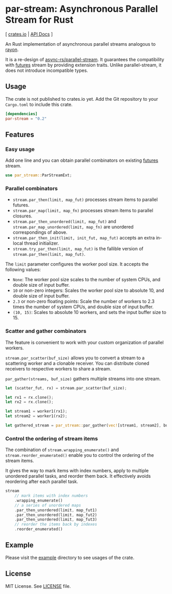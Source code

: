 # par-stream: Asynchronous Parallel Stream for Rust

\[ [crates.io](https://crates.io/crates/par-stream) | [API Docs](https://docs.rs/par-stream/) \]

An Rust implementation of asynchronous parallel streams analogous to [rayon](https://github.com/rayon-rs/rayon).

It is a re-design of [async-rs/parallel-stream](https://github.com/async-rs/parallel-stream).
It guarantees the compatibility with [futures](https://github.com/rust-lang/futures-rs) stream by providing extension traits.
Unlike parallel-stream, it does not introduce incompatible types.

## Usage

The crate is not published to crates.io yet. Add the Git repository to your `Cargo.toml` to include this crate.

```toml
[dependencies]
par-stream = "0.2"
```

## Features

### Easy usage

Add one line and you can obtain parallel combinators on existing [futures]((https://github.com/rust-lang/futures-rs)) stream.

```rust
use par_stream::ParStreamExt;
```

### Parallel combinators

- `stream.par_then(limit, map_fut)` processes stream items to parallel futures.
- `stream.par_map(limit, map_fn)` processes stream items to parallel closures.
- `stream.par_then_unordered(limit, map_fut)` and `stream.par_map_unordered(limit, map_fn)` are unordered correspondings of above.
- `stream.par_then_init(limit, init_fut, map_fut)` accepts an extra in-local thread initializer.
- `stream.try_par_then(limit, map_fut)` is the fallible version of `stream.par_then(limit, map_fut)`.

The `limit` parameter configures the worker pool size. It accepts the following values:

- `None`: The worker pool size scales to the number of system CPUs, and double size of input buffer.
- `10` or non-zero integers: Scales the worker pool size to absolute 10, and double size of input buffer.
- `2.3` or non-zero floating points: Scale the number of workers to 2.3 times the number of system CPUs, and double size of input buffer.
- `(10, 15)`: Scales to absolute 10 workers, and sets the input buffer size to 15.

### Scatter and gather combinators

The feature is convenient to work with your custom organization of parallel workers.

`stream.par_scatter(buf_size)` allows you to convert a stream to a scattering worker and a clonable receiver.
You can distribute cloned receivers to respective workers to share a stream.

`par_gather(streams, buf_size)` gathers multiple streams into one stream.

```rust
let (scatter_fut, rx) = stream.par_scatter(buf_size);

let rx1 = rx.clone();
let rx2 = rx.clone();

let stream1 = worker1(rx1);
let stream2 = worker1(rx2);

let gathered_stream = par_stream::par_gather(vec![stream1, stream2], buf_size);
```

### Control the ordering of stream items

The combination of `stream.wrapping_enumerate()` and `stream.reorder_enumerated()`
enable you to control the ordering of the stream items.

It gives the way to mark items with index numbers, apply to multiple unordered parallel tasks,
and reorder them back. It effectively avoids reordering after each parallel task.

```rust
stream
    // mark items with index numbers
    .wrapping_enumerate()
    // a series of unordered maps
    .par_then_unordered(limit, map_fut1)
    .par_then_unordered(limit, map_fut2)
    .par_then_unordered(limit, map_fut3)
    // reorder the items back by indexes
    .reorder_enumerated()
```

## Example

Please visit the [example](example) directory to see usages of the crate.

## License

MIT License. See [LICENSE](LICENSE.txt) file.
